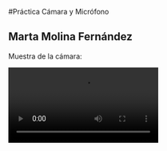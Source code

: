 #Práctica Cámara y Micrófono
## Marta Molina Fernández

Muestra de la cámara:

![Camara&Micro](./Camara&Micro.mp4)

